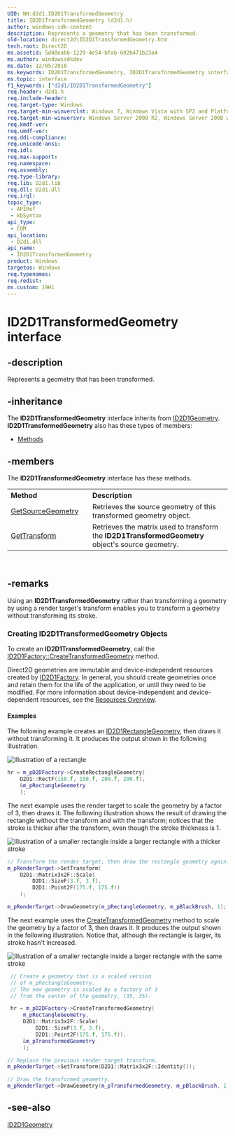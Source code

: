 ```yaml
---
UID: NN:d2d1.ID2D1TransformedGeometry
title: ID2D1TransformedGeometry (d2d1.h)
author: windows-sdk-content
description: Represents a geometry that has been transformed.
old-location: direct2d\ID2D1TransformedGeometry.htm
tech.root: Direct2D
ms.assetid: 5d48eab6-1229-4e54-bfab-602b471b23a4
ms.author: windowssdkdev
ms.date: 12/05/2018
ms.keywords: ID2D1TransformedGeometry, ID2D1TransformedGeometry interface [Direct2D], ID2D1TransformedGeometry interface [Direct2D],described, d2d1/ID2D1TransformedGeometry, direct2d.ID2D1TransformedGeometry
ms.topic: interface
f1_keywords: ["d2d1/ID2D1TransformedGeometry"]
req.header: d2d1.h
req.include-header: 
req.target-type: Windows
req.target-min-winverclnt: Windows 7, Windows Vista with SP2 and Platform Update for Windows Vista [desktop apps \| UWP apps]
req.target-min-winversvr: Windows Server 2008 R2, Windows Server 2008 with SP2 and Platform Update for Windows Server 2008 [desktop apps \| UWP apps]
req.kmdf-ver: 
req.umdf-ver: 
req.ddi-compliance: 
req.unicode-ansi: 
req.idl: 
req.max-support: 
req.namespace: 
req.assembly: 
req.type-library: 
req.lib: D2d1.lib
req.dll: D2d1.dll
req.irql: 
topic_type:
 - APIRef
 - kbSyntax
api_type:
 - COM
api_location:
 - D2d1.dll
api_name:
 - ID2D1TransformedGeometry
product: Windows
targetos: Windows
req.typenames: 
req.redist: 
ms.custom: 19H1
---
```


# ID2D1TransformedGeometry interface


## -description


Represents a geometry that has been transformed.


## -inheritance

The <b xmlns:loc="http://microsoft.com/wdcml/l10n">ID2D1TransformedGeometry</b> interface inherits from <a href="https://docs.microsoft.com/windows/desktop/api/d2d1/nn-d2d1-id2d1geometry">ID2D1Geometry</a>. <b>ID2D1TransformedGeometry</b> also has these types of members:
<ul>
<li><a href="https://docs.microsoft.com/">Methods</a></li>
</ul>

## -members

The <b>ID2D1TransformedGeometry</b> interface has these methods.
<table class="members" id="memberListMethods">
<tr>
<th align="left" width="37%">Method</th>
<th align="left" width="63%">Description</th>
</tr>
<tr data="declared;">
<td align="left" width="37%">
<a href="https://docs.microsoft.com/windows/desktop/api/d2d1/nf-d2d1-id2d1transformedgeometry-getsourcegeometry">GetSourceGeometry</a>
</td>
<td align="left" width="63%">
Retrieves the source geometry of this transformed geometry object.

</td>
</tr>
<tr data="declared;">
<td align="left" width="37%">
<a href="https://docs.microsoft.com/windows/desktop/api/d2d1/nf-d2d1-id2d1transformedgeometry-gettransform">GetTransform</a>
</td>
<td align="left" width="63%">
Retrieves the matrix used to transform the <b>ID2D1TransformedGeometry</b> object's source geometry.

</td>
</tr>
</table> 


## -remarks



Using an <b>ID2D1TransformedGeometry</b> rather than transforming a geometry by using a render target's transform enables you to transform a geometry without transforming its stroke.

<h3><a id="Creating_ID2D1TransformedGeometry_Objects"></a><a id="creating_id2d1transformedgeometry_objects"></a><a id="CREATING_ID2D1TRANSFORMEDGEOMETRY_OBJECTS"></a>Creating ID2D1TransformedGeometry Objects</h3>
To create an <b>ID2D1TransformedGeometry</b>, call the <a href="https://docs.microsoft.com/windows/desktop/api/d2d1/nf-d2d1-createtransformedgeometry">ID2D1Factory::CreateTransformedGeometry</a> method.

Direct2D geometries are immutable and device-independent resources created by <a href="https://docs.microsoft.com/windows/desktop/api/d2d1/nn-d2d1-id2d1factory">ID2D1Factory</a>.  In general, you should create geometries once and retain them for the life of the application, or until they need to be modified. For more information about device-independent and device-dependent resources, see  the <a href="https://docs.microsoft.com/windows/desktop/Direct2D/resources-and-resource-domains">Resources Overview</a>.


#### Examples

The following example creates an <a href="https://docs.microsoft.com/windows/desktop/api/d2d1/nn-d2d1-id2d1rectanglegeometry">ID2D1RectangleGeometry</a>, then draws it without transforming it. It produces the output shown in the following illustration.

<img alt="Illustration of a rectangle" src="./images/transformedgeometry2_step1.png"/>

```cpp
hr = m_pD2DFactory->CreateRectangleGeometry(
    D2D1::RectF(150.f, 150.f, 200.f, 200.f),
    &m_pRectangleGeometry
    );

```


The next example uses the render target to scale the geometry by a factor of 3, then draws it. The following illustration shows the result of drawing the rectangle without the transform and with the transform; notices that the stroke is thicker after the transform, even though the stroke thickness is 1.

<img alt="Illustration of a smaller rectangle inside a larger rectangle with a thicker stroke" src="./images/transformedgeometry2_step2.png"/>

```cpp
// Transform the render target, then draw the rectangle geometry again.
m_pRenderTarget->SetTransform(
    D2D1::Matrix3x2F::Scale(
        D2D1::SizeF(3.f, 3.f),
        D2D1::Point2F(175.f, 175.f))
    );

m_pRenderTarget->DrawGeometry(m_pRectangleGeometry, m_pBlackBrush, 1);

```


The next example uses the <a href="https://docs.microsoft.com/windows/desktop/api/d2d1/nf-d2d1-createtransformedgeometry">CreateTransformedGeometry</a> method to scale the geometry by a factor of 3, then draws it. It produces the output shown in the following illustration. Notice that, although the rectangle is larger, its stroke hasn't increased.

<img alt="Illustration of a smaller rectangle inside a larger rectangle with the same stroke" src="./images/transformedgeometry2_step3.png"/>

```cpp
 // Create a geometry that is a scaled version
 // of m_pRectangleGeometry.
 // The new geometry is scaled by a factory of 3
 // from the center of the geometry, (35, 35).

 hr = m_pD2DFactory->CreateTransformedGeometry(
     m_pRectangleGeometry,
     D2D1::Matrix3x2F::Scale(
         D2D1::SizeF(3.f, 3.f),
         D2D1::Point2F(175.f, 175.f)),
     &m_pTransformedGeometry
     );

```

```cpp
// Replace the previous render target transform.
m_pRenderTarget->SetTransform(D2D1::Matrix3x2F::Identity());

// Draw the transformed geometry.
m_pRenderTarget->DrawGeometry(m_pTransformedGeometry, m_pBlackBrush, 1);

```





## -see-also




<a href="https://docs.microsoft.com/windows/desktop/api/d2d1/nn-d2d1-id2d1geometry">ID2D1Geometry</a>
 

 

